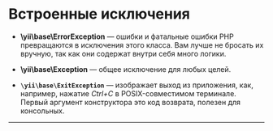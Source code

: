 Встроенные исключения
====================

* **\yii\base\ErrorException** &mdash; ошибки и фатальные ошибки PHP превращаются в исключения этого класса. Вам лучше не бросать их вручную, так как они содержат внутри себя много логики.

* **\yii\base\Exception** &mdash; общее исключение для любых целей.

* **`\yii\base\ExitException`** &mdash; изображает выход из приложения, как, например, нажатие *Ctrl+C* в POSIX-совместимом терминале. Первый аргумент конструктора это код возврата, полезен для консольных.

* **